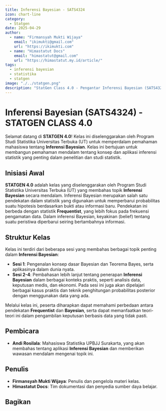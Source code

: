 ```yaml
---
title: Inferensi Bayesian - SATS4324
icon: chart-line
category:
  - Statgen
date: 2025-04-29
author:
  - name: "Firmansyah Mukti Wijaya"
    email: "ikimukti@gmail.com"
    url: "https://ikimukti.com"
  - name: "Himastatut Docs"
    email: "himastatut@gmail.com"
    url: "https://himastatut.my.id/article/"
tags:
  - inferensi bayesian
  - statistika
  - statgen
image: "./../statgen.png"
description: "StatGen Class 4.0 - Pengantar Inferensi Bayesian (SATS4324) adalah program untuk memperkenalkan mahasiswa pada konsep dasar inferensi bayesian dan aplikasinya dalam analisis data."
---
```


# Inferensi Bayesian (SATS4324) - STATGEN CLASS 4.0

Selamat datang di **STATGEN 4.0**! Kelas ini diselenggarakan oleh Program Studi Statistika Universitas Terbuka (UT) untuk memperdalam pemahaman mahasiswa tentang **Inferensi Bayesian**. Kelas ini bertujuan untuk membangun pemahaman mendalam tentang konsep dan aplikasi inferensi statistik yang penting dalam penelitian dan studi statistik.

## Inisiasi Awal
**STATGEN 4.0** adalah kelas yang diselenggarakan oleh Program Studi Statistika Universitas Terbuka (UT) yang membahas topik **Inferensi Bayesian** secara mendalam. Inferensi Bayesian merupakan salah satu pendekatan dalam statistik yang digunakan untuk memperbarui probabilitas suatu hipotesis berdasarkan bukti atau informasi baru. Pendekatan ini berbeda dengan statistik **Frequentist**, yang lebih fokus pada frekuensi pengamatan data. Dalam inferensi Bayesian, keyakinan (belief) tentang suatu peristiwa diperbarui seiring bertambahnya informasi.

## Struktur Kelas
Kelas ini terdiri dari beberapa sesi yang membahas berbagai topik penting dalam **Inferensi Bayesian**:
- **Sesi 1**: Pengenalan konsep dasar Bayesian dan Teorema Bayes, serta aplikasinya dalam dunia nyata.
- **Sesi 2-4**: Pembahasan lebih lanjut tentang penerapan **Inferensi Bayesian** dalam berbagai konteks praktis, seperti analisis data, keputusan medis, dan ekonomi. Pada sesi ini juga akan dipelajari berbagai kasus praktis dan teknik penghitungan probabilitas posterior dengan menggunakan data yang ada.

Melalui kelas ini, peserta diharapkan dapat memahami perbedaan antara pendekatan **Frequentist** dan **Bayesian**, serta dapat memanfaatkan teori-teori ini dalam pengambilan keputusan berbasis data yang tidak pasti.

## Pembicara
- **Andi Rosilala**: Mahasiswa Statistika UPBJJ Surakarta, yang akan membahas tentang aplikasi **Inferensi Bayesian** dan memberikan wawasan mendalam mengenai topik ini.

## Penulis
- **Firmansyah Mukti Wijaya**: Penulis dan pengelola materi kelas.
- **Himastatut Docs**: Tim dokumentasi dan penyedia sumber daya belajar.


<Catalog />

## Bagikan
<Share colorful />
<GitContributors />
<GitChangelog />